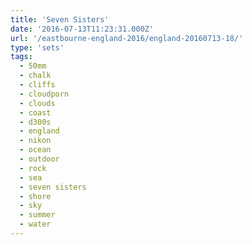 ```yaml
---
title: 'Seven Sisters'
date: '2016-07-13T11:23:31.000Z'
url: '/eastbourne-england-2016/england-20160713-18/'
type: 'sets'
tags:
  - 50mm
  - chalk
  - cliffs
  - cloudporn
  - clouds
  - coast
  - d300s
  - england
  - nikon
  - ocean
  - outdoor
  - rock
  - sea
  - seven sisters
  - shore
  - sky
  - summer
  - water
---
```

